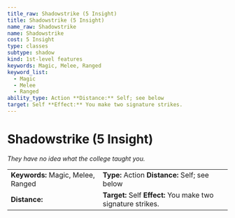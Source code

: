 ```yaml
---
title_raw: Shadowstrike (5 Insight)
title: Shadowstrike (5 Insight)
name_raw: Shadowstrike
name: Shadowstrike
cost: 5 Insight
type: classes
subtype: shadow
kind: 1st-level features
keywords: Magic, Melee, Ranged
keyword_list:
  - Magic
  - Melee
  - Ranged
ability_type: Action **Distance:** Self; see below
target: Self **Effect:** You make two signature strikes.
---
```


# Shadowstrike (5 Insight)

*They have no idea what the college taught you.*

|                                    |                                                              |
| :--------------------------------- | :----------------------------------------------------------- |
| **Keywords:** Magic, Melee, Ranged | **Type:** Action **Distance:** Self; see below               |
| **Distance:**                      | **Target:** Self **Effect:** You make two signature strikes. |
